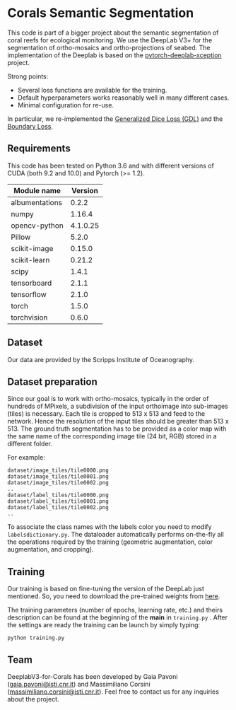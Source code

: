 # Corals Semantic Segmentation

This code is part of a bigger project about the semantic segmentation of coral reefs for ecological monitoring. We use the DeepLab V3+ for the segmentation of ortho-mosaics and ortho-projections of seabed. The implementation of the Deeplab is based on the [pytorch-deeplab-xception](https://github.com/jfzhang95/pytorch-deeplab-xception) project.

Strong points:

- Several loss functions are available for the training. 
- Default hyperparameters works reasonably well in many different cases.
- Minimal configuration for re-use.

In particular, we re-implemented the [Generalized Dice Loss (GDL)](https://arxiv.org/abs/1707.03237) and the [Boundary Loss](https://github.com/LIVIAETS/surface-loss).

## Requirements 

This code has been tested on Python 3.6 and with different versions of CUDA (both 9.2 and 10.0) and Pytorch (>= 1.2).

| Module name  | Version |
| ------------- | ------------- |
| albumentations | 0.2.2 |
| numpy | 1.16.4 |
| opencv-python | 4.1.0.25 |
| Pillow | 5.2.0 |
| scikit-image | 0.15.0 |
| scikit-learn | 0.21.2 |
| scipy | 1.4.1 |
| tensorboard | 2.1.1 |
| tensorflow | 2.1.0 |
| torch  | 1.5.0  |
| torchvision | 0.6.0 |


## Dataset

Our data are provided by the Scripps Institute of Oceanography. 

## Dataset preparation

Since our goal is to work with ortho-mosaics, typically in the order of hundreds of MPixels, a subdivision of the input orthoimage into sub-images (tiles) is necessary. Each tile is cropped to 513 x 513 and feed to the network. Hence the resolution of the input tiles should be greater than 513 x 513. The ground truth segmentation has to be provided as a color map with the same name of the corresponding image tile (24 bit, RGB) stored in a different folder.

For example:

 ```
dataset/image_tiles/tile0000.png
dataset/image_tiles/tile0001.png
dataset/image_tiles/tile0002.png
..
dataset/label_tiles/tile0000.png
dataset/label_tiles/tile0001.png
dataset/label_tiles/tile0002.png
..
```

To associate the class names with the labels color you need to modify `labelsdictionary.py`.
The dataloader automatically performs on-the-fly all the operations required by the training (geometric augmentation, color augmentation, and cropping).

## Training

Our training is based on fine-tuning the version of the DeepLab just mentioned. So, you need to download the pre-trained weights from [here](https://drive.google.com/file/d/1i57CxuVgD1I0P5qI1gtUvKi45ymull_x/view?usp=sharing).

The training parameters (number of epochs, learning rate, etc.) and theirs description can be found at the beginning of the __main__ in `training.py` . After the settings are ready the training can be launch by simply typing:


 ```
python training.py
```


## Team

DeeplabV3-for-Corals has been developed by Gaia Pavoni (gaia.pavoni@isti.cnr.it) and Massimiliano Corsini (massimiliano.corsini@isti.cnr.it). 
Feel free to contact us for any inquiries about the project.
